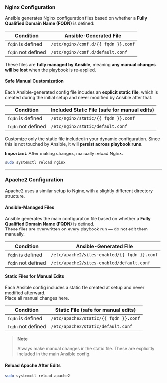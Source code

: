 ### Nginx Configuration

Ansible generates Nginx configuration files based on whether a **Fully Qualified Domain Name (FQDN)** is defined:

| Condition          | Ansible-Generated File              |
| ------------------ | ----------------------------------- |
| `fqdn` is defined  | `/etc/nginx/conf.d/{{ fqdn }}.conf` |
| `fqdn` not defined | `/etc/nginx/conf.d/default.conf`    |

These files are **fully managed by Ansible**, meaning **any manual changes will be lost** when the playbook is re-applied.

#### Safe Manual Customization

Each Ansible-generated config file includes an **explicit static file**, which is created during the initial setup and never modified by Ansible after that.

| Condition          | Included Static File (safe for manual edits) |
| ------------------ | -------------------------------------------- |
| `fqdn` is defined  | `/etc/nginx/static/{{ fqdn }}.conf`          |
| `fqdn` not defined | `/etc/nginx/static/default.conf`             |

Customize only the static file included in your dynamic configuration. Since this is not touched by Ansible, it will **persist across playbook runs**.

**Important**: After making changes, manually reload Nginx:

```bash
sudo systemctl reload nginx
```

---

### Apache2 Configuration

Apache2 uses a similar setup to Nginx, with a slightly different directory structure.

#### Ansible-Managed Files

Ansible generates the main configuration file based on whether a **Fully Qualified Domain Name (FQDN)** is defined.  
These files are overwritten on every playbook run — do not edit them manually.

| Condition          | Ansible-Generated File                |
|--------------------|---------------------------------------|
| `fqdn` is defined  | `/etc/apache2/sites-enabled/{{ fqdn }}.conf` |
| `fqdn` not defined | `/etc/apache2/sites-enabled/default.conf`    |

#### Static Files for Manual Edits

Each Ansible config includes a static file created at setup and never modified afterward.  
Place all manual changes here.

| Condition          | Static File (safe for manual edits)     |
|--------------------|------------------------------------------|
| `fqdn` is defined  | `/etc/apache2/static/{{ fqdn }}.conf`    |
| `fqdn` not defined | `/etc/apache2/static/default.conf`       |

> **Note** 
>
> Always make manual changes in the static file. These are explicitly included in the main Ansible config.

#### Reload Apache After Edits

```bash
sudo systemctl reload apache2
```
